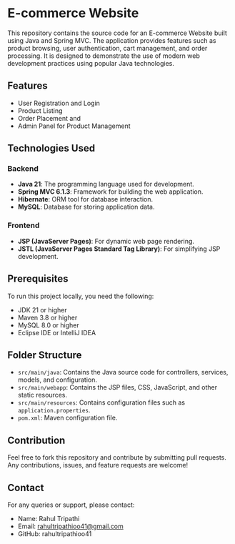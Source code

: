 # E-commerce Website

This repository contains the source code for an E-commerce Website built using Java and Spring MVC. The application provides features such as product browsing, user authentication, cart management, and order processing. It is designed to demonstrate the use of modern web development practices using popular Java technologies.

## Features
- User Registration and Login
- Product Listing 
- Order Placement and 
- Admin Panel for Product Management

## Technologies Used
### Backend
- **Java 21**: The programming language used for development.
- **Spring MVC 6.1.3**: Framework for building the web application.
- **Hibernate**: ORM tool for database interaction.
- **MySQL**: Database for storing application data.

### Frontend
- **JSP (JavaServer Pages)**: For dynamic web page rendering.
- **JSTL (JavaServer Pages Standard Tag Library)**: For simplifying JSP development.

## Prerequisites
To run this project locally, you need the following:
- JDK 21 or higher
- Maven 3.8 or higher
- MySQL 8.0 or higher
- Eclipse IDE or IntelliJ IDEA



## Folder Structure
- `src/main/java`: Contains the Java source code for controllers, services, models, and configuration.
- `src/main/webapp`: Contains the JSP files, CSS, JavaScript, and other static resources.
- `src/main/resources`: Contains configuration files such as `application.properties`.
- `pom.xml`: Maven configuration file.

## Contribution
Feel free to fork this repository and contribute by submitting pull requests. Any contributions, issues, and feature requests are welcome!

## Contact
For any queries or support, please contact:
- Name: Rahul Tripathi
- Email: rahultripathioo41@gmail.com
- GitHub: rahultripathioo41

